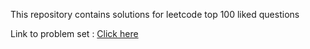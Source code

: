 This repository contains solutions for leetcode top 100 liked questions

Link to problem set : [Click here](https://leetcode.com/problem-list/top-100-liked-questions/)